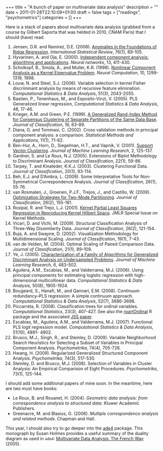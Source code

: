 +++
title = "A bunch of paper on multivariate data analysis"
description = ""
date = 2011-01-28T22:10:09+01:00
draft = false
tags = ["readings", "psychometrics"]
categories = []
+++

Here is a stack of papers about multivariate data analysis (grabbed from a course by Gilbert Saporta that was helded in 2010, CNAM Paris) that I should (have) read.

1. Jensen, D.R. and Ramirez, D.E. (2008). [Anomalies in the Foundations of Ridge Regression](http://arxiv.org/abs/math/0703551). *International Statistical Review*, 76(1), 89-105.
2. Hyvarinen, A. and Oja, E. (2000). <i class="fa fa-file-pdf-o fa-1x"></i> [Independent component analysis: algorithms and applications](http://www.cs.helsinki.fi/u/ahyvarin/papers/NN00new.pdf). *Neural networks*, 13, 411-430.
3. Scholkopf, B., Smola, A., and Muller, K.R. (1998). [Nonlinear Component Analysis as a Kernel Eigenvalue Problem](http://citeseerx.ist.psu.edu/viewdoc/summary?doi=10.1.1.29.1366). *Neural Computation*, 10, 1299-1319, 1998.
4. Louw, N. and Steel, S.J. (2006). Variable selection in kernel Fisher discriminant analysis by means of recursive feature elimination. *Computational Statistics & Data Analysis*, 51(3), 2043-2055.
5. Bastien, P., Tenenhaus, M., and Esposito-Vinzi, V. (2005). PLS Generalized linear regression, *Computational Statistics & Data Analysis*, 48, 17-46.
6. Krieger, A.M. and Green, P.E. (1999). [A Generalized Rand-Index Method for Consensus Clustering of Separate Partitions of the Same Data Base](http://knowledge.wharton.upenn.edu/papers/774.pdf). *Journal of Classification*, 16, 63-89.
7. Diana, G. and Tommasi, C. (2002). Cross validation methods in principal component analysis: a comparison. *Statistical Methods and Applications*, 11(1), 71-82.
8. Ben-Hur, A., Horn, D., Siegelman, H.T., and Vapnik, V. (2001). <i class="fa fa-file-pdf-o fa-1x"></i> [Support Vector Clustering](http://jmlr.csail.mit.edu/papers/volume2/horn01a/rev1/horn01ar1.pdf). *Journal of Machine Learning Research*, 2, 125-137.
9. Gardner, S. and Le Roux, N.J. (2005). Extensions of Biplot Methodology to Discriminant Analysis. *Journal of Classification*, 22(1), 59-86.
10. Tarpey, T. and Kinateder, K.K.J. (2003). Clustering Functional Data. *Journal of Classification*, 20(1), 93-114.
11. Beh, E.J. and D’Ambra, L. (2009). Some Interpretative Tools for Non-Symmetrical Correspondence Analysis. *Journal of Classification*, 26(1), 55-76.
12. van Rosmalen, J., Groenen, P.J.F., Trejos, J., and Castillo, W. (2009). <i class="fa fa-file-pdf-o fa-1x"></i> [Optimization Strategies for Two-Mode Partitioning](http://publishing.eur.nl/ir/repub/asset/7022/ei2005-33.pdf). *Journal of Classification*, 26(2), 155-181.
13. Rosipal, R. and Trejo, L.J. (2001). <i class="fa fa-file-pdf-o fa-1x"></i> [Kernel Partial Least Squares Regression in Reproducing Kernel Hilbert Space](http://www.meduniwien.ac.at/user/roman.rosipal/Papers/jmlr01.pdf). JMLR Special Issue on Kernel Methods.
14. Vicari, D. and Vichi, M. (2009). Structural Classification Analysis of Three-Way Dissimilarity Data. *Journal of Classification*, 26(2), 121-154.
15. Buja, A. and Swayne, D. (2002). Visualization Methodology for Multidimensional Scaling. *Journal of Classification*, 19(1), 7-43.
16. van de Velden, M. (2004). Optimal Scaling of Paired Comparison Data. *Journal of Classification*, 21(1), 89–109.
17. Ye, J. (2005). <i class="fa fa-file-pdf-o fa-1x"></i> [Characterization of a Family of Algorithms for Generalized Discriminant Analysis on Undersampled Problems](http://jmlr.csail.mit.edu/papers/volume6/ye05a/ye05a.pdf). *Journal of Machine Learning Research*, 6, 483-502.
18. Aguilera, A.M., Escabias, M., and Valderrama, M.J. (2006). Using principal components for estimating logistic regression with high-dimensional multicollinear data. *Computational Statistics & Data Analysis*, 50(8), 1905-1924.
19. Bougeard, S., Hanafi, M., and Qannari, E.M. (2008). Continuum redundancy–PLS regression: A simple continuum approach. *Computational Statistics & Data Analysis*, 52(7), 3686-3696.
20. Piccarreta, R. (2008). Classification trees for ordinal variables. *Computational Statistics*, 23(3), 407-427. See also the [rpartOrdinal](http://cran.r-project.org/web/packages/rpartOrdinal/index.html) R package and the associated [JSS paper](http://www.jstatsoft.org/v34/i07/paper).
21. Escabias, M., Aguilera, A.M., and Valderrama, M.J. (2007). Functional PLS logit regression model. *Computational Statistics & Data Analysis*, 51(10), 4891- 4902.
22. Brusco, M.J., Singh, R., and Steinley, D. (2009). Variable Neighborhood Search Heuristics for Selecting a Subset of Variables in Principal Component Analysis. *Psychometrika*, 74(4), 705-726.
23. Hwang, H. (2009). Regularized Generalized Structured Component Analysis. *Psychometrika*, 74(3), 517-530.
24. Steinley, D. and Brusco, M.J. (2008). Selection of Variables in Cluster Analysis: An Empirical Comparison of Eight Procedures. *Psychometrika*, 73(1), 125-144.

I should add some additional papers of mine soon. In the meantime, here are two must have books:

- Le Roux, B. and Rouanet, H. (2004). *Geometric data analysis: from correspondence analysis to structured data*. Kluwer Academic Publishers.
- Greenacre, M. and Blasius, G. (2006). *Multiple correspondence analysis and related methods*. Chapman and Hall.

This year, I should also try to go deeper into the [ade4](http://cran.r-project.org/web/packages/ade4/index.html) package. This monograph by Susan Holmes provides a useful summary of the duality diagram as used in `ade4`: [Multivariate Data Analysis: The French Way](http://www-stat.stanford.edu/~susan/papers/dfc.pdf) (2005).

